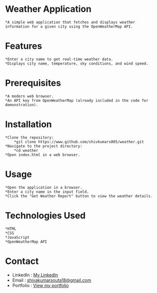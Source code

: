 # Weather Application
    *A simple web application that fetches and displays weather information for a given city using the OpenWeatherMap API.
# Features
    *Enter a city name to get real-time weather data.
    *Displays city name, temperature, sky conditions, and wind speed.

# Prerequisites
    *A modern web browser.
    *An API key from OpenWeatherMap (already included in the code for demonstration).

# Installation
    *Clone the repository:
        *git clone https://www.github.com/shivkumars005/weather.git
    *Navigate to the project directory:
        *cd weather
    *Open index.html in a web browser.

# Usage
    *Open the application in a browser.
    *Enter a city name in the input field.
    *Click the "Get Weather Report" button to view the weather details.

# Technologies Used
    *HTML
    *CSS
    *JavaScript
    *OpenWeatherMap API
# Contact
* LinkedIn : <a href="https://www.linkedin.com/in/shivakumarsouta/" target="_blank">My LinkedIn</a>
* Email : shivakumarsouta18@gmail.com
* Portfolio : <a href="https://shivakumarsouta-portfolio.vercel.app/" target="_blank">View my portfolio</a>
